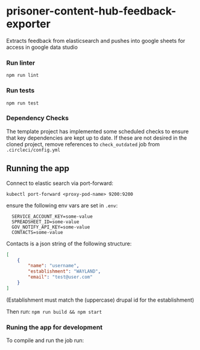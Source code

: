 # prisoner-content-hub-feedback-exporter
Extracts feedback from elasticsearch and pushes into google sheets for access in google data studio

### Run linter

`npm run lint`

### Run tests

`npm run test`

### Dependency Checks

The template project has implemented some scheduled checks to ensure that key dependencies are kept up to date.
If these are not desired in the cloned project, remove references to `check_outdated` job from `.circleci/config.yml`

## Running the app

Connect to elastic search via port-forward: 

`kubectl port-forward <proxy-pod-name> 9200:9200`

ensure the following env vars are set in `.env`:
```
  SERVICE_ACCOUNT_KEY=some-value
  SPREADSHEET_ID=some-value
  GOV_NOTIFY_API_KEY=some-value
  CONTACTS=some-value
```

Contacts is a json string of the following structure:
```json
[
    { 
        "name": "username",
        "establishment": "WAYLAND",
        "email": "test@user.com"
    }
]
```

(Establishment must match the (uppercase) drupal id for the establishment)

Then run:
`npm run build && npm start`

### Runing the app for development

To compile and run the job run: 

